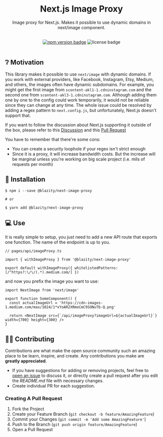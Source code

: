 <div align="center">
  <h1>Next.js Image Proxy</h1>
  <p>Image proxy for Next.js. Makes it possible to use dynamic domains in next/image component.</p>
  <br />
</div>

<div align="center">
  <a href="https://www.npmjs.com/package/@blazity/next-image-proxy"><img alt="npm version badge" src="https://img.shields.io/npm/v/@blazity/next-image-proxy"></a>
  <img alt="license badge" src="https://img.shields.io/npm/l/@blazity/next-image-proxy">
</div>

<br />

## ❔ Motivation

This library makes it possible to use `next/image` with dynamic domains. If you work with external providers, like Facebook, Instagram, Etsy, Medium, and others, the images often have dynamic subdomains. For example, you might get the first image from `scontent-akl1-1.cdninstagram.com` and the second one from `scontent-akl3-1.cdninstagram.com`. Although adding them one by one to the config could work temporarily, it would not be reliable since they can change at any time. The whole issue could be resolved by adding a regex pattern to `next.config.js`, but unfortunately, Next.js doesn't support that.

If you want to follow the discussion about Next.js supporting it outside of the box, please refer to this [Discussion](https://github.com/vercel/next.js/discussions/18429) and this [Pull Request](https://github.com/vercel/next.js/pull/27345)

You have to remember that there're some cons:

- You can create a security loophole if your regex isn't strict enough
- Since it is a proxy, it will increase bandwidth costs. But the increase will be marginal unless you're working on big scale project (i.e. mils of requests per month)

## 🧰 Installation

```
$ npm i --save @blazity/next-image-proxy

# or

$ yarn add @blazity/next-image-proxy
```

## 💻 Use

It is really simple to setup, you just need to add a new API route that exports one function. The name of the endpoint is up to you.

```tsx
// pages/api/imageProxy.ts

import { withImageProxy } from '@blazity/next-image-proxy'

export default withImageProxy({ whitelistedPatterns: [/^https?:\/\/(.*).medium.com/] })
```

and now you prefix the image you want to use:

```tsx
import NextImage from 'next/image'

export function SomeComponent() {
  const actualImageUrl = 'https://cdn-images-1.medium.com/max/1024/1*xYoAR2XRmoCmC9SONuTb-Q.png'

  return <NextImage src={`/api/imageProxy?imageUrl=${actualImageUrl}`} width={700} height={300} />
}
```

## 🤲🏻 Contributing

Contributions are what make the open source community such an amazing place to be learn, inspire, and create. Any contributions you make are **greatly appreciated**.

- If you have suggestions for adding or removing projects, feel free to [open an issue](https://github.com/Blazity/next-saas-starter/issues/new) to discuss it, or directly create a pull request after you edit the _README.md_ file with necessary changes.
- Create individual PR for each suggestion.

### Creating A Pull Request

1. Fork the Project
2. Create your Feature Branch (`git checkout -b feature/AmazingFeature`)
3. Commit your Changes (`git commit -m 'Add some AmazingFeature'`)
4. Push to the Branch (`git push origin feature/AmazingFeature`)
5. Open a Pull Request
